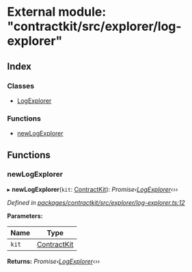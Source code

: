 # External module: "contractkit/src/explorer/log-explorer"

## Index

### Classes

* [LogExplorer](../classes/_contractkit_src_explorer_log_explorer_.logexplorer.md)

### Functions

* [newLogExplorer](_contractkit_src_explorer_log_explorer_.md#newlogexplorer)

## Functions

###  newLogExplorer

▸ **newLogExplorer**(`kit`: [ContractKit](../classes/_contractkit_src_kit_.contractkit.md)): *Promise‹[LogExplorer](../classes/_contractkit_src_explorer_log_explorer_.logexplorer.md)‹››*

*Defined in [packages/contractkit/src/explorer/log-explorer.ts:12](https://github.com/celo-org/celo-monorepo/blob/master/packages/contractkit/src/explorer/log-explorer.ts#L12)*

**Parameters:**

Name | Type |
------ | ------ |
`kit` | [ContractKit](../classes/_contractkit_src_kit_.contractkit.md) |

**Returns:** *Promise‹[LogExplorer](../classes/_contractkit_src_explorer_log_explorer_.logexplorer.md)‹››*
